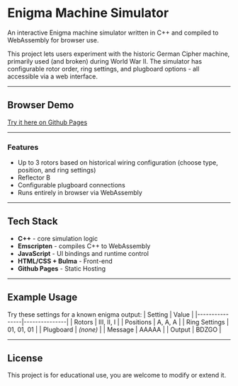 # Enigma Machine Simulator

An interactive Enigma machine simulator written in C++ and compiled to WebAssembly for browser use.

This project lets users experiment with the historic German Cipher machine, primarily used (and broken) during World War II. The simulator has configurable rotor order, ring settings, and plugboard options - all accessible via a web interface.

---

## Browser Demo

[Try it here on Github Pages](https://maxvarley.github.io/enigma-sim/)

---

### Features

- Up to 3 rotors based on historical wiring configuration (choose type, position, and ring settings)
- Reflector B
- Configurable plugboard connections
- Runs entirely in browser via WebAssembly

---

## Tech Stack

- **C++** - core simulation logic
- **Emscripten** - compiles C++ to WebAssembly
- **JavaScript** - UI bindings and runtime control
- **HTML/CSS + Bulma** - Front-end
- **Github Pages** - Static Hosting

---

## Example Usage

Try these settings for a known enigma output:
| Setting        | Value         |
|----------------|---------------|
| Rotors         | III, II, I |
| Positions      | A, A, A       |
| Ring Settings  | 01, 01, 01    |
| Plugboard      | *(none)*     |
| Message        | AAAAA         |
| Output         | BDZGO         |

---

## License

This project is for educational use, you are welcome to modify or extend it.
